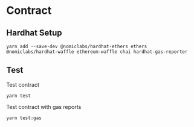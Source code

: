 # Contract

## Hardhat Setup
```
yarn add --save-dev @nomiclabs/hardhat-ethers ethers @nomiclabs/hardhat-waffle ethereum-waffle chai hardhat-gas-reporter
```

## Test
Test contract
```
yarn test
```

Test contract with gas reports
```
yarn test:gas
```


